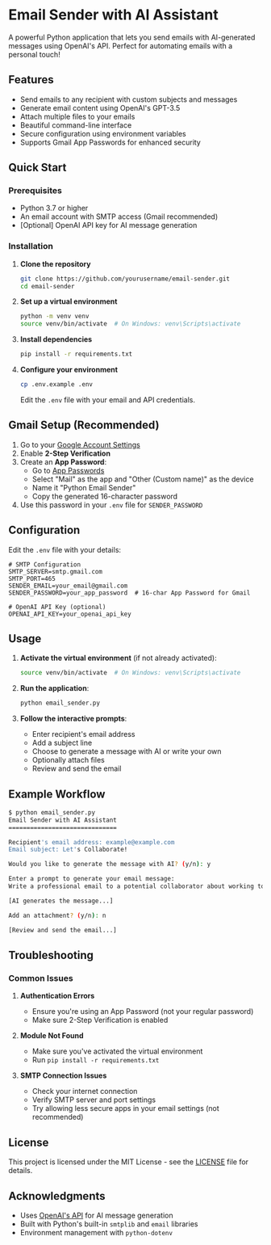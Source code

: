 # Email Sender with AI Assistant

A powerful Python application that lets you send emails with AI-generated messages using OpenAI's API. Perfect for automating emails with a personal touch!

## Features

- Send emails to any recipient with custom subjects and messages
- Generate email content using OpenAI's GPT-3.5
- Attach multiple files to your emails
- Beautiful command-line interface
- Secure configuration using environment variables
- Supports Gmail App Passwords for enhanced security

## Quick Start

### Prerequisites

- Python 3.7 or higher
- An email account with SMTP access (Gmail recommended)
- [Optional] OpenAI API key for AI message generation

### Installation

1. **Clone the repository**
   ```bash
   git clone https://github.com/yourusername/email-sender.git
   cd email-sender
   ```

2. **Set up a virtual environment**
   ```bash
   python -m venv venv
   source venv/bin/activate  # On Windows: venv\Scripts\activate
   ```

3. **Install dependencies**
   ```bash
   pip install -r requirements.txt
   ```

4. **Configure your environment**
   ```bash
   cp .env.example .env
   ```
   Edit the `.env` file with your email and API credentials.

## Gmail Setup (Recommended)

1. Go to your [Google Account Settings](https://myaccount.google.com/)
2. Enable **2-Step Verification**
3. Create an **App Password**:
   - Go to [App Passwords](https://myaccount.google.com/apppasswords)
   - Select "Mail" as the app and "Other (Custom name)" as the device
   - Name it "Python Email Sender"
   - Copy the generated 16-character password
4. Use this password in your `.env` file for `SENDER_PASSWORD`

## Configuration

Edit the `.env` file with your details:

```plaintext
# SMTP Configuration
SMTP_SERVER=smtp.gmail.com
SMTP_PORT=465
SENDER_EMAIL=your_email@gmail.com
SENDER_PASSWORD=your_app_password  # 16-char App Password for Gmail

# OpenAI API Key (optional)
OPENAI_API_KEY=your_openai_api_key
```

## Usage

1. **Activate the virtual environment** (if not already activated):
   ```bash
   source venv/bin/activate  # On Windows: venv\Scripts\activate
   ```

2. **Run the application**:
   ```bash
   python email_sender.py
   ```

3. **Follow the interactive prompts**:
   - Enter recipient's email address
   - Add a subject line
   - Choose to generate a message with AI or write your own
   - Optionally attach files
   - Review and send the email

## Example Workflow

```bash
$ python email_sender.py
Email Sender with AI Assistant
==============================

Recipient's email address: example@example.com
Email subject: Let's Collaborate!

Would you like to generate the message with AI? (y/n): y

Enter a prompt to generate your email message: 
Write a professional email to a potential collaborator about working together on a new project

[AI generates the message...]

Add an attachment? (y/n): n

[Review and send the email...]
```

## Troubleshooting

### Common Issues

1. **Authentication Errors**
   - Ensure you're using an App Password (not your regular password)
   - Make sure 2-Step Verification is enabled

2. **Module Not Found**
   - Make sure you've activated the virtual environment
   - Run `pip install -r requirements.txt`

3. **SMTP Connection Issues**
   - Check your internet connection
   - Verify SMTP server and port settings
   - Try allowing less secure apps in your email settings (not recommended)

## License

This project is licensed under the MIT License - see the [LICENSE](LICENSE) file for details.

## Acknowledgments

- Uses [OpenAI's API](https://platform.openai.com/) for AI message generation
- Built with Python's built-in `smtplib` and `email` libraries
- Environment management with `python-dotenv`
